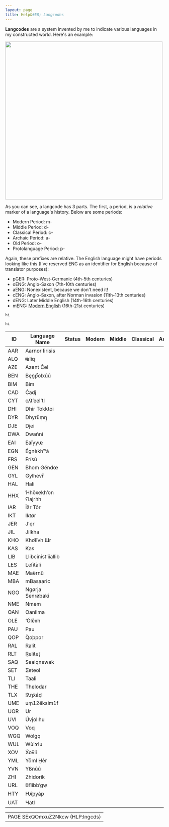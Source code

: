 ```yaml
---
layout: page
title: Help&#58; Langcodes
---
```


**Langcodes** are a system invented by me to indicate various languages in my constructed world. Here's an example:

<img src="https://sidlangs.com/assets/langcode-demo.svg" width="500" />

As you can see, a langcode has 3 parts. The first, a period, is a *relative* marker of a language's history. Below are some periods:

 * Modern Period: m-
 * Middle Period: d-
 * Classical Period: c-
 * Archaic Period: a-
 * Old Period: o-
 * Protolanguage Period: p-

Again, these prefixes are relative. The English language might have periods looking like this (I've reserved ENG as an identifier for English because of translator purposes):

 * pGER: Proto-West-Germanic (4th-5th centuries)
 * oENG: Anglo-Saxon (7th-10th centuries)
 * aENG: Nonexistent, because we don't need it!
 * cENG: Anglo-Saxon, after Norman invasion (11th-13th centuries)
 * dENG: Later Middle English (14th-16th centuries)
 * mENG: [Modern English](https://www.youtube.com/watch?v=LuN6gs0AJls) (16th-21st centuries)

` hi `

```
hi
```

| ID  | Language Name      | Status | Modern | Middle | Classical | Archaic | Old | Proto |
|-----|--------------------|--------|--------|--------|-----------|---------|-----|-------|
| AAR | Aarnor Iirisis     |        |        |        |           |         |     |       |
| ALQ | ǂàliq              |        |        |        |           |         |     |       |
| AZE | Azent Čel          |        |        |        |           |         |     |       |
| BEN | Bęn̥p̚olxúú          |        |        |        |           |         |     |       |
| BIM | Bim                |        |        |        |           |         |     |       |
| CAD | Ćadj               |        |        |        |           |         |     |       |
| CYT | cʎt’eel’tl         |        |        |        |           |         |     |       |
| DHI | Dhir Tokktoi       |        |        |        |           |         |     |       |
| DYR | Dhyrüṃƞ̤            |        |        |        |           |         |     |       |
| DJE | Djei               |        |        |        |           |         |     |       |
| DWA | Dwańni             |        |        |        |           |         |     |       |
| EAI | Eaïyyᵫ             |        |        |        |           |         |     |       |
| EGN | Égnèkhʷà           |        |        |        |           |         |     |       |
| FRS | Frísú              |        |        |        |           |         |     |       |
| GEN | Bhom Gëndœ         |        |        |        |           |         |     |       |
| GYL | Gylhevř            |        |        |        |           |         |     |       |
| HAL | Hali               |        |        |        |           |         |     |       |
| HHX | Ɦhŏxekh’on ʕlajrhh |        |        |        |           |         |     |       |
| IAR | Îär Tôr            |        |        |        |           |         |     |       |
| IKT | Iktør              |        |        |        |           |         |     |       |
| JER | Jʻẹr               |        |        |        |           |         |     |       |
| JIL | Jilkha             |        |        |        |           |         |     |       |
| KHO | Khơlīvh Ɯr         |        |        |        |           |         |     |       |
| KAS | Kas                |        |        |        |           |         |     |       |
| LIB | Llibcinist’iiallib |        |        |        |           |         |     |       |
| LES | Leſitàli           |        |        |        |           |         |     |       |
| MAE | Maërnü             |        |        |        |           |         |     |       |
| MBA | mBasaaric          |        |        |        |           |         |     |       |
| NGO | Ngørja Senrøbaki   |        |        |        |           |         |     |       |
| NME | Nmem               |        |        |        |           |         |     |       |
| OAN | Oaniima            |        |        |        |           |         |     |       |
| OLE | ‘Ŏle̋xh             |        |        |        |           |         |     |       |
| PAU | Pau                |        |        |        |           |         |     |       |
| QOP | Q̈oþpor             |        |        |        |           |         |     |       |
| RAL | Ralit              |        |        |        |           |         |     |       |
| RLT | Ṛeliteṭ            |        |        |        |           |         |     |       |
| SAQ | Saaiqnewak         |        |        |        |           |         |     |       |
| SET | Ʃeteol             |        |        |        |           |         |     |       |
| TLI | Taali              |        |        |        |           |         |     |       |
| THE | Thelodar           |        |        |        |           |         |     |       |
| TLX | !ƛŋẍáḍ             |        |        |        |           |         |     |       |
| UME | uṃ12ëksim1f        |        |        |        |           |         |     |       |
| UOR | Ur                 |        |        |        |           |         |     |       |
| UVI | U̇vįolıhu           |        |        |        |           |         |     |       |
| VOQ | Voq                |        |        |        |           |         |     |       |
| WGQ | Wolgq              |        |        |        |           |         |     |       |
| WUL | Wùlɤlu             |        |        |        |           |         |     |       |
| XOV | Ẋov̆ii              |        |        |        |           |         |     |       |
| YML | Yȫml Ḫėr           |        |        |        |           |         |     |       |
| YVN | Yßnúú              |        |        |        |           |         |     |       |
| ZHI | Zhidorik           |        |        |        |           |         |     |       |
| URL | Ȣ̈rlibb’gẉ          |        |        |        |           |         |     |       |
| HTY | Ƕiꝧyãp             |        |        |        |           |         |     |       |
| UAT | Ɥatl               |        |        |        |           |         |     |       |

<table style="text-align: center">
  <tr>
    <td> PAGE SExQOmxuZ2Nkcw (HLP:lngcds) </td>
  </tr>
<table style="text-align: center">  
